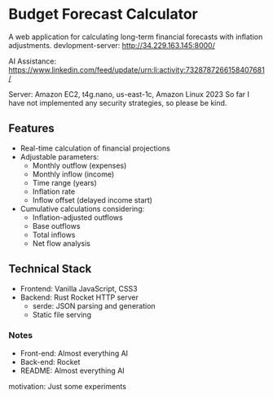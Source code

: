 # Budget Forecast Calculator

A web application for calculating long-term financial forecasts with inflation adjustments.
devlopment-server: http://34.229.163.145:8000/

AI Assistance: https://www.linkedin.com/feed/update/urn:li:activity:7328787266158407681/

Server: Amazon EC2, t4g.nano, us-east-1c, Amazon Linux 2023
So far I have not implemented any security strategies, so please be kind.

## Features

- Real-time calculation of financial projections
- Adjustable parameters:
  - Monthly outflow (expenses)
  - Monthly inflow (income)
  - Time range (years)
  - Inflation rate
  - Inflow offset (delayed income start)
- Cumulative calculations considering:
  - Inflation-adjusted outflows
  - Base outflows
  - Total inflows
  - Net flow analysis

## Technical Stack

- Frontend: Vanilla JavaScript, CSS3
- Backend: Rust Rocket HTTP server
  - serde: JSON parsing and generation
  - Static file serving

### Notes

- Front-end: Almost everything AI
- Back-end: Rocket
- README: Almost everything AI

motivation: Just some experiments
